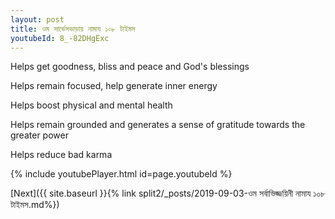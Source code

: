 ```yaml
---
layout: post
title: ওম সার্ভেসভাড়ায় নামায ১০৮ টাইমস
youtubeId: 8_-82DHgExc
---
```

 
 
Helps get goodness, bliss and peace and God's blessings
 
Helps remain focused, help generate inner energy 
 
Helps boost physical and mental health 
 
Helps remain grounded and generates a sense of gratitude towards the greater power 
 
Helps reduce bad karma
 
 
 
 


{% include youtubePlayer.html id=page.youtubeId %}
 
[Next]({{ site.baseurl }}{% link  split2/_posts/2019-09-03-ওম সর্বাভিজ্জয়িনী নামায ১০৮ টাইমস.md%})
 
